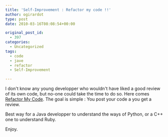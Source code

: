 ```yaml
---
title: 'Self-Improvement : Refactor my code !!'
author: ogirardot
type: post
date: 2010-03-16T08:08:54+00:00

original_post_id:
  - 397
categories:
  - Uncategorized
tags:
  - code
  - jave
  - refactor
  - Self-Improvement

---
```

<!--more-->
I don't know any young developper who wouldn't have liked a good review of its own code, but no-one could take the time to do so. Here comes <a href="http://refactormycode.com/" target="_blank">Refactor My Code</a>. The goal is simple : You post your code a you get a review.

Best way for a Java developper to understand the ways of Python, or a C++ one to understand Ruby.

Enjoy.